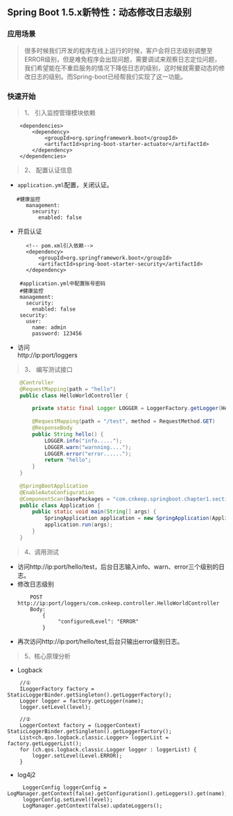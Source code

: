 Spring Boot 1.5.x新特性：动态修改日志级别 
---
### 应用场景
> 很多时候我们开发的程序在线上运行的时候，客户会将日志级别调整至ERROR级别，但是难免程序会出现问题，需要调试来观察日志定位问题，  
> 我们希望能在不重启服务的情况下降低日志的级别，这时候就需要动态的修改日志的级别。而Spring-boot已经帮我们实现了这一功能。

### 快速开始
> 1、 引入监控管理模块依赖
```
    <dependencies>
        <dependency>
            <groupId>org.springframework.boot</groupId>
            <artifactId>spring-boot-starter-actuator</artifactId>
        </dependency>
    </dependencies>
```
> 2、 配置认证信息
  * ```application.yml```配置，关闭认证。
  ```
     #健康监控
        management:
          security:
            enabled: false
  ```
  * 开启认证  
  ```
        <!-- pom.xml引入依赖-->
        <dependency>
            <groupId>org.springframework.boot</groupId>
            <artifactId>spring-boot-starter-security</artifactId>
        </dependency>

 ```
 
```
    #application.yml中配置账号密码
    #健康监控
    management:
      security:
        enabled: false
    security:
      user:
        name: admin
        password: 123456

```
   * 访问  
   http://ip:port/loggers
 
> 3、 编写测试接口
```java
    @Controller
    @RequestMapping(path = "hello")
    public class HelloWorldController {
    
        private static final Logger LOGGER = LoggerFactory.getLogger(HelloWorldController.class);
    
        @RequestMapping(path = "/test", method = RequestMethod.GET)
        @ResponseBody
        public String hello() {
            LOGGER.info("info.....");
            LOGGER.warn("warnning....");
            LOGGER.error("error......");
            return "hello";
        }
    }
    
    @SpringBootApplication
    @EnableAutoConfiguration
    @ComponentScan(basePackages = "com.cnkeep.springboot.chapter1.section1.*")
    public class Application {
        public static void main(String[] args) {
            SpringApplication application = new SpringApplication(Application.class);
            application.run(args);
        }
    }

```
> 4、调用测试    
* 访问http://ip:port/hello/test，后台日志输入info、warn、error三个级别的日志。  
* 修改日志级别  
    ```
        POST http://ip:port/loggers/com.cnkeep.controller.HelloWorldController
        Body:
            {
                 "configuredLevel": "ERROR"
            }
    ```
* 再次访问http://ip:port/hello/test,后台只输出error级别日志。  

> 5、核心原理分析
* Logback  
```
    //①
    ILoggerFactory factory = StaticLoggerBinder.getSingleton().getLoggerFactory();
    Logger logger = factory.getLogger(name);
    logger.setLevel(level);

    //②
    LoggerContext factory = (LoggerContext) StaticLoggerBinder.getSingleton().getLoggerFactory();
    List<ch.qos.logback.classic.Logger> loggerList = factory.getLoggerList();
    for (ch.qos.logback.classic.Logger logger : loggerList) {
        logger.setLevel(Level.ERROR);
    }
```   
* log4j2  
```
     LoggerConfig loggerConfig = LogManager.getContext(false).getConfiguration().getLoggers().get(name);
     loggerConfig.setLevel(level);
     LogManager.getContext(false).updateLoggers();

```
    